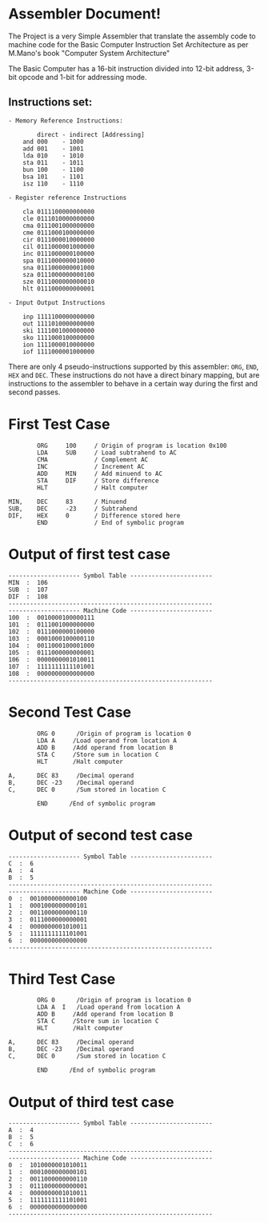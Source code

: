# Assembler Document!  
The Project is a very Simple Assembler that translate the assembly code to machine code for the Basic Computer Instruction Set Architecture as per M.Mano's book "Computer System Architecture"

The Basic Computer has a 16-bit instruction divided into 12-bit address, 3-bit opcode and 1-bit for addressing mode.

##   Instructions set:
    - Memory Reference Instructions:

            direct - indirect [Addressing]
        and 000    - 1000
        add 001    - 1001
        lda 010    - 1010
        sta 011    - 1011
        bun 100    - 1100
        bsa 101    - 1101
        isz 110    - 1110

    - Register reference Instructions

        cla 0111100000000000
        cle 0111010000000000
        cma 0111001000000000
        cme 0111000100000000
        cir 0111000010000000 
        cil 0111000001000000
        inc 0111000000100000
        spa 0111000000010000
        sna 0111000000001000
        sza 0111000000000100 
        sze 0111000000000010
        hlt 0111000000000001
    
    - Input Output Instructions

        inp 1111100000000000
        out 1111010000000000
        ski 1111001000000000
        sko 1111000100000000
        ion 1111000010000000 
        iof 1111000001000000


There are only 4 pseudo-instructions supported by this assembler: `ORG`, `END`, `HEX` and `DEC`. These instructions do not have a direct binary mapping, but are instructions to the assembler to behave in a certain way during the first and second passes.

# First Test Case

            ORG     100     / Origin of program is location 0x100
            LDA     SUB     / Load subtrahend to AC
            CMA             / Complement AC
            INC             / Increment AC
            ADD     MIN     / Add minuend to AC
            STA     DIF     / Store difference
            HLT             / Halt computer

    MIN,    DEC     83      / Minuend
    SUB,    DEC     -23     / Subtrahend
    DIF,    HEX     0       / Difference stored here
            END             / End of symbolic program

# Output of first test case

    -------------------- Symbol Table -----------------------
    MIN  :  106
    SUB  :  107
    DIF  :  108
    ---------------------------------------------------------
    -------------------- Machine Code -----------------------
    100  :  0010000100000111
    101  :  0111001000000000
    102  :  0111000000100000
    103  :  0001000100000110
    104  :  0011000100001000
    105  :  0111000000000001
    106  :  0000000001010011
    107  :  1111111111101001
    108  :  0000000000000000
    ---------------------------------------------------------
# Second Test Case 

            ORG 0      /Origin of program is location 0
            LDA A     /Load operand from location A
            ADD B     /Add operand from location B
            STA C     /Store sum in location C
            HLT       /Halt computer

    A,      DEC 83     /Decimal operand
    B,      DEC -23    /Decimal operand
    C,      DEC 0      /Sum stored in location C

            END      /End of symbolic program       

# Output of second test case

    -------------------- Symbol Table -----------------------
    C  :  6
    A  :  4
    B  :  5
    ---------------------------------------------------------
    -------------------- Machine Code -----------------------
    0  :  0010000000000100
    1  :  0001000000000101
    2  :  0011000000000110
    3  :  0111000000000001
    4  :  0000000001010011
    5  :  1111111111101001
    6  :  0000000000000000
    ---------------------------------------------------------

# Third Test Case 

            ORG 0      /Origin of program is location 0
            LDA A  I   /Load operand from location A
            ADD B     /Add operand from location B
            STA C     /Store sum in location C
            HLT       /Halt computer

    A,      DEC 83     /Decimal operand
    B,      DEC -23    /Decimal operand
    C,      DEC 0      /Sum stored in location C

            END      /End of symbolic program    

# Output of third test case

    -------------------- Symbol Table -----------------------
    A  :  4
    B  :  5
    C  :  6
    ---------------------------------------------------------
    -------------------- Machine Code -----------------------
    0  :  1010000001010011
    1  :  0001000000000101
    2  :  0011000000000110
    3  :  0111000000000001
    4  :  0000000001010011
    5  :  1111111111101001
    6  :  0000000000000000
    ---------------------------------------------------------  
    
